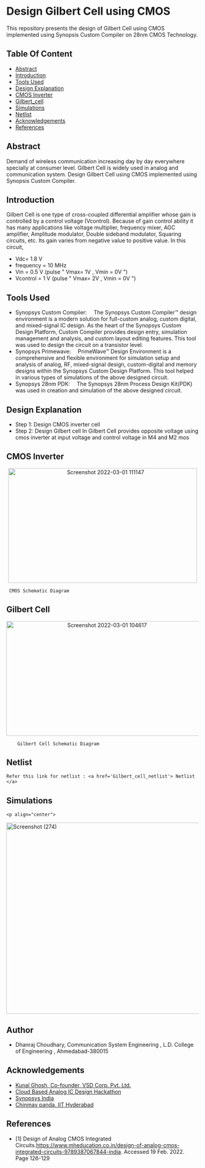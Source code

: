 # Design Gilbert Cell using CMOS


This repository presents the design  of Gilbert Cell using CMOS implemented using Synopsis Custom Compiler on 28nm CMOS Technology.


##  Table Of Content
   * [Abstract](#Abstract)
   * [Introduction](#Introduction)
   * [Tools Used](#Tools-Used)
   * [Design Explanation](#Design-Explanation)
   * [CMOS Inverter](#CMOS-Inverter)
   * [Gilbert_cell](#Gilbert_Cell)
   * [Simulations](#Simulations)
   * [Netlist](#Netlist)
   * [Acknowledgements](#Acknowledgements)
   * [References](#References)
 





## Abstract
Demand of wireless communication increasing day by day everywhere specially at consumer level. Gilbert Cell is widely used in analog and communication system. Design Gilbert Cell using CMOS implemented using Synopsis Custom Compiler.

## Introduction

Gilbert Cell is one type of cross-coupled differential amplifier whose gain is controlled by a control voltage (Vcontrol). Because of gain control ability it has many applications like voltage multiplier, frequency mixer, AGC amplifier, Amplitude modulator, Double sideband modulator, Squaring circuits, etc.
Its gain varies from negative value to positive value.
In this circuit,
- Vdc= 1.8 V
- frequency = 10 MHz
- Vin = 0.5 V (pulse " Vmax= 1V  , Vmin = 0V ")
- Vcontrol = 1 V (pulse " Vmax= 2V  , Vmin = 0V ")


## Tools Used

- Synopsys Custom Compiler:  The Synopsys Custom Compiler™ design environment is a modern solution for full-custom analog, custom digital, and mixed-signal IC design. As the heart of the Synopsys Custom Design Platform, Custom Compiler provides design entry, simulation management and analysis, and custom layout editing features. This tool was used to design the circuit on a transistor level.
- Synopsys Primewave:  PrimeWave™ Design Environment is a comprehensive and flexible environment for simulation setup and analysis of analog, RF, mixed-signal design, custom-digital and memory designs within the Synopsys Custom Design Platform. This tool helped in various types of simulations of the above designed circuit.
- Synopsys 28nm PDK:  The Synopsys 28nm Process Design Kit(PDK) was used in creation and simulation of the above designed circuit.


## Design Explanation


- Step 1: Design CMOS inverter cell
- Step 2: Design Gilbert cell
In Gilbert Cell provides opposite voltage using cmos inverter at input voltage and control voltage in M4 and M2 mos


## CMOS Inverter
<p align="center">
<img width="495" 
     height="300"
     alt="Screenshot 2022-03-01 111147" src="https://user-images.githubusercontent.com/100601295/156113020-d475f583-df79-4167-9be3-57d5a3f5315e.png" />
  
     CMOS Schematic Diagram
  
## Gilbert Cell
  <p align="center">
  <img width="512" 
       height="300"
       alt="Screenshot 2022-03-01 104617" src="https://user-images.githubusercontent.com/100601295/156113792-0629c0b9-0012-4df9-9d05-27b543c581ab.png" />
    
        Gilbert Cell Schematic Diagram


##  Netlist
    
    Refer this link for netlist : <a href='Gilbert_cell_netlist'> Netlist </a>
    
## Simulations
    <p align="center">
  <img width="600" 
       height="500"
       alt="Screenshot (274)" src="ttps://user-images.githubusercontent.com/100601295/156114323-b63fa612-bd3c-4325-83f9-d0130972780c.png" />
 




## Author

- Dhanraj Choudhary, Communication System Engineering , L.D. College of Engineering , Ahmedabad-380015


## Acknowledgements

 - [Kunal Ghosh, Co-founder, VSD Corp. Pvt. Ltd.](https://www.iith.ac.in/events/2022/02/15/Cloud-Based-Analog-IC-Design-Hackathon/)
 - [Cloud Based Analog IC Design Hackathon](https://www.iith.ac.in/events/2022/02/15/Cloud-Based-Analog-IC-Design-Hackathon/')
 - [Synopsys India](https://www.synopsys.com/)
 - [Chinmay panda, IIT Hyderabad](https://www.iith.ac.in/events/2022/02/15/Cloud-Based-Analog-IC-Design-Hackathon/)



## References
- [1] Design of Analog CMOS Integrated Circuits.https://www.mheducation.co.in/design-of-analog-cmos-integrated-circuits-9789387067844-india. Accessed 19 Feb. 2022. Page 126-129 
